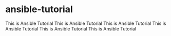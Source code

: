 # ansible-tutorial
This is Ansible Tutorial
This is Ansible Tutorial
This is Ansible Tutorial
This is Ansible Tutorial
This is Ansible Tutorial
This is Ansible Tutorial
